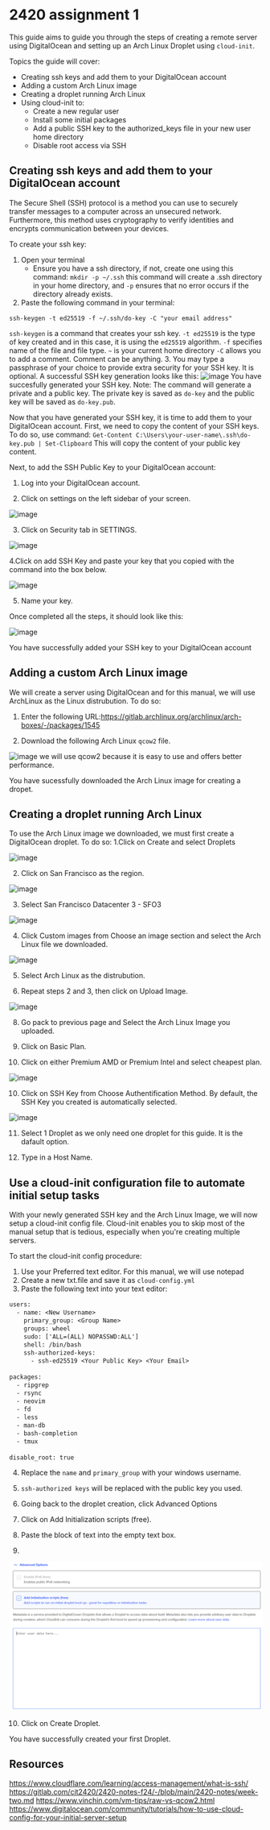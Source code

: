 # 2420 assignment 1

This guide aims to guide you through the steps of creating a remote server using DigitalOcean and setting up an Arch Linux Droplet using ```cloud-init```.

Topics the guide will cover:
- Creating ssh keys and add them to your DigitalOcean account
- Adding a custom Arch Linux image
- Creating a droplet running Arch Linux
- Using cloud-init to:
    - Create a new regular user
    - Install some initial packages
    - Add a public SSH key to the authorized_keys file in your new user home directory
    - Disable root access via SSH


## Creating ssh keys and add them to your DigitalOcean account
The Secure Shell (SSH) protocol is a method you can use to securely transfer messages to a computer across an unsecured network. Furthermore, this method uses cryptography to verify identities and encrypts communication between your devices.

To create your ssh key:

1. Open your terminal
    - Ensure you have a ssh directory, if not, create one using this command:
    ```mkdir -p ~/.ssh```
    this command will create a .ssh directory in your home directory, and ```-p``` ensures that no error occurs if the directory already exists.
2. Paste the following command in your terminal:
```
ssh-keygen -t ed25519 -f ~/.ssh/do-key -C "your email address"
```
```ssh-keygen``` is a command that creates your ssh key.
```-t ed25519``` is the type of key created and in this case, it is using the ```ed25519``` algorithm.
```-f``` specifies name of the file and file type.
```~``` is your current home directory
```-C``` allows you to add a comment. Comment can be anything.
3. You may type a passphrase of your choice to provide extra security for your SSH key. It is optional.
A successful SSH key generation looks like this:
![image](https://github.com/user-attachments/assets/e9dd9126-29f9-4b05-8f78-1d291cac7c49)
You have succesfully generated your SSH key.
Note: The command will generate a private and a public key. The private key is saved as ```do-key``` and the public key will be saved as ```do-key.pub```.

Now that you have generated your SSH key, it is time to add them to your DigitalOcean account.
First, we need to copy the content of your SSH keys. To do so, use command:
```Get-Content C:\Users\your-user-name\.ssh\do-key.pub | Set-Clipboard```
This will copy the content of your public key content.

Next, to add the SSH Public Key to your DigitalOcean account:

1. Log into your DigitalOcean account.

2. Click on settings on the left sidebar of your screen. 

![image](https://github.com/Griche414/acit2420-assignment1/blob/main/Assets/image1.png)

3. Click on Security tab in SETTINGS. 

![image](https://github.com/Griche414/acit2420-assignment1/blob/main/Assets/Settings.png)

4.Click on add SSH Key and paste your key that you copied with the command into the box below.

![image](https://github.com/Griche414/acit2420-assignment1/blob/main/Assets/SSHKeypng)

5. Name your key.

Once completed all the steps, it should look like this:

![image](https://github.com/Griche414/acit2420-assignment1/blob/main/Assets/NewSSH.png)

You have successfully added your SSH key to your DigitalOcean account


## Adding a custom Arch Linux image
We will create a server using DigitalOcean and for this manual, we will use ArchLinux as the Linux distrubution.
To do so:
1. Enter the following URL:https://gitlab.archlinux.org/archlinux/arch-boxes/-/packages/1545

2. Download the following Arch Linux  ```qcow2``` file.

![image](https://github.com/Griche414/acit2420-assignment1/blob/main/Assets/linuximg.png)
we will use qcow2 because it is easy to use and offers better performance.

You have sucessfully downloaded the Arch Linux image for creating a dropet.

## Creating a droplet running Arch Linux
To use the Arch Linux image we downloaded, we must first create a DigitalOcean droplet. To do so:
1.Click on Create and select Droplets

![image](https://github.com/Griche414/acit2420-assignment1/blob/main/Assets/createdroplet.png)

2. Click on San Francisco as the region.

![image](https://github.com/Griche414/acit2420-assignment1/blob/main/Assets/sanfran.png)

3. Select San Francisco Datacenter 3 - SFO3

![image](https://github.com/Griche414/acit2420-assignment1/blob/main/Assets/03.png)

4. Click Custom images from Choose an image section and select the Arch Linux file we downloaded.

![image](https://github.com/Griche414/acit2420-assignment1/blob/main/Assets/customimg.png)

5. Select Arch Linux as the distrubution.

7. Repeat steps 2 and 3, then click on Upload Image.

![image](https://github.com/Griche414/acit2420-assignment1/blob/main/Assets/uploadimg.png)

8. Go pack to previous page and Select the Arch Linux Image you uploaded. 

8. Click on Basic Plan.

9. Click on either Premium AMD or Premium Intel and select cheapest plan.

![image](https://github.com/Griche414/acit2420-assignment1/blob/main/Assets/plan.png)

10. Click on SSH Key from Choose Authentification Method. By default, the SSH Key you created is automatically selected.

![image](https://github.com/Griche414/acit2420-assignment1/blob/main/Assets/KeyFun.png)

11. Select 1 Droplet as we only need one droplet for this guide. It is the dafault option.

12. Type in a Host Name.

## Use a cloud-init configuration file to automate initial setup tasks

With your newly generated SSH key and the Arch Linux Image, we will now setup a cloud-init config file. Cloud-init enables you to skip most of the manual setup that is tedious, especially when you're creating multiple servers. 

To start the cloud-init config procedure: 
1. Use your Preferred text editor. For this manual, we will use notepad
2. Create a new txt.file and save it as ```cloud-config.yml```
3. Paste the following text into your text editor:
```#cloud-config
users:
  - name: <New Username>
    primary_group: <Group Name>
    groups: wheel
    sudo: ['ALL=(ALL) NOPASSWD:ALL']
    shell: /bin/bash
    ssh-authorized-keys:
      - ssh-ed25519 <Your Public Key> <Your Email>

packages:
  - ripgrep
  - rsync
  - neovim
  - fd
  - less
  - man-db
  - bash-completion
  - tmux

disable_root: true
```

4. Replace the ```name``` and ```primary_group``` with your windows username.
5. ```ssh-authorized keys``` will be replaced with the public key you used.

6. Going back to the droplet creation, click Advanced Options
7. Click on Add Initialization scripts (free).
8. Paste the block of text into the empty text box.
9. 
![image](https://github.com/Griche414/acit2420-assignment1/blob/main/Assets/yml.png)

10. Click on Create Droplet.

You have successfully created your first Droplet.



## Resources

   https://www.cloudflare.com/learning/access-management/what-is-ssh/
   https://gitlab.com/cit2420/2420-notes-f24/-/blob/main/2420-notes/week-two.md
   https://www.vinchin.com/vm-tips/raw-vs-qcow2.html
   https://www.digitalocean.com/community/tutorials/how-to-use-cloud-config-for-your-initial-server-setup

